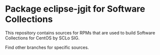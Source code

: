 # Package eclipse-jgit for Software Collections

This repository contains sources for RPMs that are used
to build Software Collections for CentOS by SCLo SIG.

Find other branches for specific sources.
